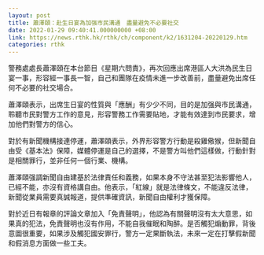 ```yaml
---
layout: post
title: 蕭澤頤：赴生日宴為加强市民溝通　盡量避免不必要社交
date: 2022-01-29 09:40:41.000000000 +08:00
link: https://news.rthk.hk/rthk/ch/component/k2/1631204-20220129.htm
categories: rthk
---
```


警務處處長蕭澤頤在本台節目《星期六問責》，再次回應出席港區人大洪為民生日宴一事，形容經一事長一智，自己和團隊在疫情未進一步改善前，盡量避免出席任何不必要的社交場合。

蕭澤頤表示，出席生日宴的性質與「應酬」有少少不同，目的是加强與市民溝通，聆聽市民對警方工作的意見，形容警務工作需要貼地，才能有效達到市民要求，增加他們對警方的信心。

對於有新聞機構接連停運，蕭澤頤表示，外界形容警方行動是殺雞儆猴，但新聞自由受《基本法》保障，媒體停運是自己的選擇，不是警方叫他們這樣做，行動針對是相關罪行，並非任何一個行業、機構。

蕭澤頤强調新聞自由建基於法律責任和義務，如果本身不守法甚至犯法影響他人，已經不能，亦沒有資格講自由。他表示，「紅線」就是法律條文，不能違反法律，新聞從業員需要真誠報道，提供準確資訊，新聞自由權利才獲保障。

對於近日有報章的評論文章加入「免責聲明」，他認為有關聲明沒有太大意思，如果真的犯法，免責聲明也沒有作用，不能自我催眠和陶醉。是否觸犯煽動罪，背後意圖很重要，如果涉及觸犯國安罪行，警方一定果斷執法，未來一定在打擊假新聞和假消息方面做一些工夫。
